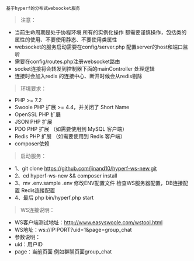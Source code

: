 `基于hyperf的分布式websocket服务`

> 注意：
* 当前生命周期是处于协程环境 所有的实例化操作 都需要谨慎操作，包括类的属性的使用、不要使用静态、不要使用类属性
* websocket的服务启动需要在config/server.php 配置server的host和端口监听
* 需要在config/routes.php注册websocket路由
* socket连接将会转发到控制器下面的mainController 处理逻辑
* 连接时会加入redis 的连接中心、断开时候会从redis剔除

> 环境要求：
* PHP >= 7.2
* Swoole PHP 扩展 >= 4.4，并关闭了 Short Name
* OpenSSL PHP 扩展
* JSON PHP 扩展
* PDO PHP 扩展 （如需要使用到 MySQL 客户端）
* Redis PHP 扩展 （如需要使用到 Redis 客户端）
* composer依赖

> 启动服务：
* 1、git clone https://github.com/jinand10/hyperf-ws-new.git 
* 2、cd hyperf-ws-new && composer install
* 3、mv .env.sample .env 修改ENV配置文件 检查WS服务器配置，DB连接配置 Redis连接配置
* 4、最后 php bin/hyperf.php start

> WS连接说明：
* WS客户端测试地址：http://www.easyswoole.com/wstool.html
* WS地址：ws://IP:PORT?uid=1&page=group_chat
* 参数说明：
* uid：用户ID
* page：当前页面 例如群聊页面group_chat   
